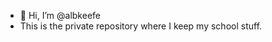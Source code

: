 - 👋 Hi, I’m @albkeefe
- This is the private repository where I keep my school stuff.

<!---
albkeefe/albkeefe is a ✨ special ✨ repository because its `README.md` (this file) appears on your GitHub profile.
You can click the Preview link to take a look at your changes.
--->
